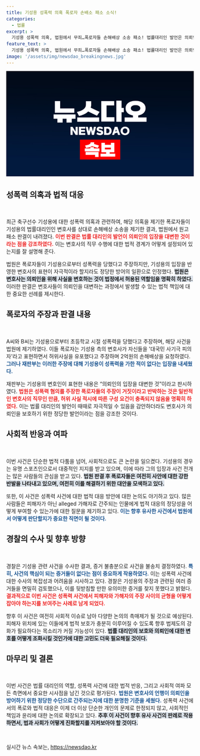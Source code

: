 ```yaml
---
title: 기성용 성폭력 의혹 폭로자 손배소 패소 소식!
categories:
  - 법률
excerpt: >
  기성용 성폭력 의혹, 법원에서 무죄…폭로자들 손해배상 소송 패소! 법률대리인 발언은 의뢰인 방어 차원으로 인정돼. 클릭을 유도하는 의혹의 전말을 파헤칩니다!
feature_text: >
  기성용 성폭력 의혹, 법원에서 무죄…폭로자들 손해배상 소송 패소! 법률대리인 발언은 의뢰인 방어 차원으로 인정돼. 클릭을 유도하는 의혹의 전말을 파헤칩니다!
image: '/assets/img/newsdao_breakingnews.jpg'
---
```


<p><img src="/assets/img/newsdao_breakingnews.jpg" alt="firstkoreanews 속보" /></p>

<h2 data-ke-size="size26">성폭력 의혹과 법적 대응</h2>

<p data-ke-size="size16">&nbsp;</p>

<p>최근 축구선수 기성용에 대한 성폭력 의혹과 관련하여, 해당 의혹을 제기한 폭로자들이 기성용의 법률대리인인 변호사를 상대로 손해배상 소송을 제기한 결과, 법원에서 원고 패소 판결이 내려졌다. <b><span style="color: #ee2323;">이번 판결은 법률 대리인의 발언이 의뢰인의 입장을 대변한 것이라는 점을 강조하였다.</span></b> 이는 변호사의 직무 수행에 대한 법적 경계가 어떻게 설정되어 있는지를 잘 설명해 준다. </p>

<p>법원은 폭로자들이 기성용으로부터 성폭력을 당했다고 주장하지만, 기성용의 입장을 반영한 변호사의 표현이 자극적이라 할지라도 정당한 방어의 일환으로 인정했다. <b><span style="background-color: #21538527;">법원은 변호사는 의뢰인을 위해 사실을 변호하는 것이 법정에서 허용된 역할임을 명확히 하였다.</span></b> 이러한 판결은 변호사들이 의뢰인을 대변하는 과정에서 발생할 수 있는 법적 책임에 대한 중요한 선례를 제시한다.</p>

<h2 data-ke-size="size26">폭로자의 주장과 판결 내용</h2>

<p data-ke-size="size16">&nbsp;</p>

<p>A씨와 B씨는 기성용으로부터 초등학교 시절 성폭력을 당했다고 주장하며, 해당 사건을 법원에 제기하였다. 이들 폭로자는 기성용 측의 변호사가 자신들을 '대국민 사기극 피의자'라고 표현하면서 허위사실을 유포했다고 주장하며 2억원의 손해배상을 요청하였다. <b><span style="color: #1a5490;">그러나 재판부는 이러한 주장에 대해 기성용이 성폭력을 가한 적이 없다는 입장을 내세웠다.</span></b></p>

<p>재판부는 기성용의 변호인이 표현한 내용은 “의뢰인의 입장을 대변한 것”이라고 판시하였다. <b><span style="color: #ee2323;">법원은 성폭력 혐의를 주장한 폭로자들의 주장이 거짓이라고 반박하는 것은 일반적인 변호사의 직무인 만큼, 허위 사실 적시에 따른 구성 요건이 충족되지 않음을 명확히 하였다.</span></b> 이는 법률 대리인의 발언이 때때로 자극적일 수 있음을 감안하더라도 변호사가 의뢰인을 보호하기 위한 정당한 발언이라는 점을 강조한 것이다.</p>

<h2 data-ke-size="size26">사회적 반응과 여파</h2>

<p data-ke-size="size16">&nbsp;</p>

<p>이번 사건은 단순한 법적 다툼을 넘어, 사회적으로도 큰 논란을 일으켰다. 기성용의 경우는 유명 스포츠인으로서 대중적인 지지를 받고 있으며, 이에 따라 그의 입장과 사건 전개는 많은 사람들의 관심을 받고 있다. <b><span style="background-color: #21538527;">법원 판결 후 폭로자들은 여전히 사안에 대한 강한 반발을 나타내고 있으며, 여전히 이를 해결하기 위한 대안을 모색하고 있다.</span></b> </p>

<p>또한, 이 사건은 성폭력 사건에 대한 법적 대응 방안에 대한 논의도 야기하고 있다. 많은 사람들은 피해자가 아닌 alleged 가해자로 간주되는 인물에게 법적 대응의 정당성을 어떻게 부여할 수 있는가에 대한 질문을 제기하고 있다. <b><span style="color: #1a5490;">이는 향후 유사한 사건에서 법원에서 어떻게 판단할지가 중요한 직면이 될 것이다.</span></b></p>

<h2 data-ke-size="size26">경찰의 수사 및 향후 방향</h2>

<p data-ke-size="size16">&nbsp;</p>

<p>경찰은 기성용 관련 사건을 수사한 결과, 증거 불충분으로 사건을 불송치 결정하였다. <b><span style="color: #1a5490;">특히, 사건의 핵심이 되는 증거들이 없다는 점이 중요하게 작용하였다.</span></b> 이는 성폭력 사건에 대한 수사의 복잡성과 어려움을 시사하고 있다. 경찰은 기성용의 주장과 관련된 여러 증거들을 면밀히 검토했으나, 이를 뒷받침할 만한 유의미한 증거를 찾지 못했다고 밝혔다. <b><span style="color: #ee2323;">결과적으로 이번 사건은 성폭력 사건에서 피해자와 가해자의 주장 사이의 균형을 어떻게 잡아야 하는지를 보여주는 사례로 남게 되었다.</span></b></p>

<p>향후 이 사건은 여전히 사회적 이슈로 남아 다양한 논의의 촉매제가 될 것으로 예상된다. 피해자 위치에 있는 이들에게 법적 보호가 충분히 이루어질 수 있도록 향후 법제도의 강화가 필요하다는 목소리가 커질 가능성이 있다. <b><span style="background-color: #21538527;">법률 대리인의 보호와 의뢰인에 대한 변호를 어떻게 조화시킬 것인가에 대한 고민도 더욱 필요해질 것이다.</span></b></p>

<h2 data-ke-size="size26">마무리 및 결론</h2>

<p data-ke-size="size16">&nbsp;</p>

<p>이번 사건은 법률 대리인의 역할, 성폭력 사건에 대한 법적 반응, 그리고 사회적 여파 모든 측면에서 중요한 시사점을 남긴 것으로 평가된다. <b><span style="color: #1a5490;">법원은 변호사의 언행이 의뢰인을 방어하기 위한 정당한 수단으로 간주되는지에 대한 분명한 기준을 세웠다.</span></b> 성폭력 사건에서의 폭로와 법적 대응은 이제 더 이상 단순한 개인의 문제로 한정되지 않고, 사회적인 책임과 윤리에 대한 논의로 확장되고 있다. <b><span style="background-color: #21538527;">추후 이 사건이 향후 유사 사건의 판례로 작용하면서, 법과 사회가 어떻게 진화할지를 지켜보아야 할 것이다.</span></b> </p>

<p data-ke-size="size16">&nbsp;</p>
실시간 뉴스 속보는, <a href="https://newsdao.kr" rel="dofollow">https://newsdao.kr</a>


